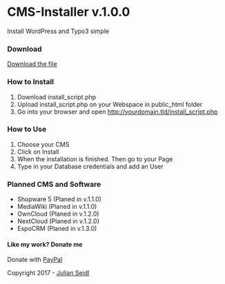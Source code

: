 # CMS-Installer v.1.0.0
Install WordPress and Typo3 simple

### Download
[Download the file](https://github.com/Thejuse/CMS-Installer)

### How to Install
1. Download install_script.php
2. Upload install_script.php on your Webspace in public_html folder
3. Go into your browser and open http://yourdomain.tld/install_script.php

### How to Use
1. Choose your CMS
2. Click on Install
3. When the installation is finished. Then go to your Page
4. Type in your Database credentials and add an User

### Planned CMS and Software
* Shopware 5  (Planed in v.1.1.0)
* MediaWiki   (Planed in v.1.1.0)
* OwnCloud    (Planed in v.1.2.0)
* NextCloud   (Planed in v.1.2.0)
* EspoCRM     (Planed in v.1.3.0)

#### Like my work? Donate me
Donate with [PayPal](https://www.paypal.me/jseidlAT)

Copyright 2017 - [Julian Seidl](http://jseidl.at)
